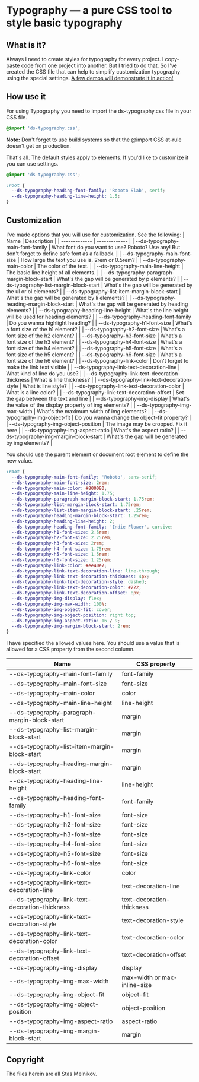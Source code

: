 # Typography — a pure CSS tool to style basic typography

## What is it?
Always I need to create styles for typography for every project. I copy-paste code from one project into another. But I tried to do that. So I've created the CSS file that can help to simplify customization typography using the special settings. [A few demos will demonstrate it in action!](https://codepen.io/collection/KwpKkL)

## How use it
For using Typography you need to import the ds-typography.css file in your CSS file.
```css
@import 'ds-typography.css';
```
**Note:** Don't forget to use build systems so that the @import CSS at-rule doesn't get on production.

That's all. The default styles apply to elements. If you'd like to customize it you can use settings.
```css
@import 'ds-typography.css';

:root {
  --ds-typography-heading-font-family: 'Roboto Slab', serif;
  --ds-typography-heading-line-height: 1.5;
}
```
## Customization
I've made options that you will use for customization. See the following:
| Name | Description |
| ------------- | ------------- |
| --ds-typography-main-font-family | What font do you want to use? Roboto? Use any! But don't forget to define safe font as a fallback. |
| --ds-typography-main-font-size | How large the text you use is. 2rem or 0.5rem? | 
| --ds-typography-main-color | The color of the text. | 
| --ds-typography-main-line-height | The basic line height of all elements. | 
| --ds-typography-paragraph-margin-block-start | What's the gap will be generated by p elements? | 
| --ds-typography-list-margin-block-start | What's the gap will be generated by the ul or ol elements? | 
| --ds-typography-list-item-margin-block-start | What's the gap will be generated by li elements? | 
| --ds-typography-heading-margin-block-start | What's the gap will be generated by heading elements? | 
| --ds-typography-heading-line-height | What's the line height will be used for heading elements? | 
| --ds-typography-heading-font-family | Do you wanna highlight heading? | 
| --ds-typography-h1-font-size | What's a font size of the h1 element? | 
| --ds-typography-h2-font-size | What's a font size of the h2 element? | 
| --ds-typography-h3-font-size | What's a font size of the h3 element? | 
| --ds-typography-h4-font-size | What's a font size of the h4 element? | 
| --ds-typography-h5-font-size | What's a font size of the h5 element? | 
| --ds-typography-h6-font-size | What's a font size of the h6 element? | 
| --ds-typography-link-color | Don't forget to make the link text visible | 
| --ds-typography-link-text-decoration-line | What kind of line do you use? | 
| --ds-typography-link-text-decoration-thickness | What is line thickness? | 
| --ds-typography-link-text-decoration-style | What is line style? | 
| --ds-typography-link-text-decoration-color | What is a line color? | 
| --ds-typography-link-text-decoration-offset | Set the gap between the text and line | 
| --ds-typography-img-display | What's the value of the display property of img elements?  | 
| --ds-typography-img-max-width | What's the maximum width of img elements?  | 
| --ds-typography-img-object-fit | Do you wanna change the object-fit property?  | 
| --ds-typography-img-object-position | The image may be cropped. Fix it here  | 
| --ds-typography-img-aspect-ratio | What's the aspect ratio?  | 
| --ds-typography-img-margin-block-start | What's the gap will be generated by img elements?  | 

You should use the parent element or document root element to define the new value. 
```css
:root {
  --ds-typography-main-font-family: 'Roboto', sans-serif;
  --ds-typography-main-font-size: 2rem;
  --ds-typography-main-color: #800080;
  --ds-typography-main-line-height: 1.75;
  --ds-typography-paragraph-margin-block-start: 1.75rem;
  --ds-typography-list-margin-block-start: 1.75rem;
  --ds-typography-list-item-margin-block-start: .25rem;
  --ds-typography-heading-margin-block-start: 1.25rem;
  --ds-typography-heading-line-height: 2;
  --ds-typography-heading-font-family: 'Indie Flower', cursive;
  --ds-typography-h1-font-size: 2.5rem;
  --ds-typography-h2-font-size: 2.25rem;
  --ds-typography-h3-font-size: 2rem;
  --ds-typography-h4-font-size: 1.75rem;
  --ds-typography-h5-font-size: 1.5rem;
  --ds-typography-h6-font-size: 1.25rem;
  --ds-typography-link-color: #ee40e7;
  --ds-typography-link-text-decoration-line: line-through;
  --ds-typography-link-text-decoration-thickness: 4px;
  --ds-typography-link-text-decoration-style: dashed;
  --ds-typography-link-text-decoration-color: #222;
  --ds-typography-link-text-decoration-offset: 8px;
  --ds-typography-img-display: flex;
  --ds-typography-img-max-width: 100%;
  --ds-typography-img-object-fit: cover;
  --ds-typography-img-object-position: right top;
  --ds-typography-img-aspect-ratio: 16 / 9;
  --ds-typography-img-margin-block-start: 2rem;
}
```
I have specified the allowed values here. You should use a value that is allowed for a CSS property from the second column.

| Name | CSS property |
| ------------- | ------------- |
| --ds-typography-main-font-family | font-family |
| --ds-typography-main-font-size | font-size | 
| --ds-typography-main-color | color | 
| --ds-typography-main-line-height | line-height | 
| --ds-typography-paragraph-margin-block-start | margin |
| --ds-typography-list-margin-block-start | margin |
| --ds-typography-list-item-margin-block-start | margin |
| --ds-typography-heading-margin-block-start | margin |
| --ds-typography-heading-line-height | line-height |
| --ds-typography-heading-font-family | font-family |
| --ds-typography-h1-font-size | font-size |
| --ds-typography-h2-font-size | font-size |
| --ds-typography-h3-font-size | font-size |
| --ds-typography-h4-font-size | font-size |
| --ds-typography-h5-font-size | font-size |
| --ds-typography-h6-font-size | font-size |
| --ds-typography-link-color | color |
| --ds-typography-link-text-decoration-line | text-decoration-line |
| --ds-typography-link-text-decoration-thickness | text-decoration-thickness |
| --ds-typography-link-text-decoration-style | text-decoration-style |
| --ds-typography-link-text-decoration-color | text-decoration-color |
| --ds-typography-link-text-decoration-offset | text-decoration-offset |
| --ds-typography-img-display | display |
| --ds-typography-img-max-width | max-width or max-inline-size |
| --ds-typography-img-object-fit | object-fit |
| --ds-typography-img-object-position | object-position |
| --ds-typography-img-aspect-ratio | aspect-ratio |
| --ds-typography-img-margin-block-start | margin |

## Copyright
The files herein are all Stas Melnikov.
